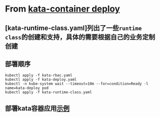 # From [kata-container deploy](https://github.com/kata-containers/kata-containers/blob/main/tools/packaging/kata-deploy/README.md)

## [kata-runtime-class.yaml]列出了一些`runtime class`的创建和支持，具体的需要根据自己的业务定制创建

## 部署顺序
```shell
kubectl apply -f kata-rbac.yaml
kubectl apply -f kata-deploy.yaml
kubectl -n kube-system wait --timeout=10m --for=condition=Ready -l name=kata-deploy pod
kubectl apply -f kata-runtime-class.yaml
```

## 部署kata容器应用[示例](https://raw.githubusercontent.com/kata-containers/kata-containers/main/tools/packaging/kata-deploy/examples/test-deploy-kata-qemu.yaml)
